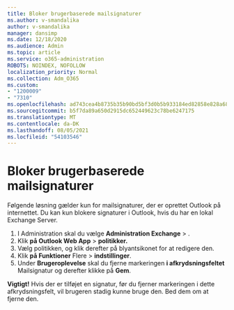```yaml
---
title: Bloker brugerbaserede mailsignaturer
ms.author: v-smandalika
author: v-smandalika
manager: dansimp
ms.date: 12/18/2020
ms.audience: Admin
ms.topic: article
ms.service: o365-administration
ROBOTS: NOINDEX, NOFOLLOW
localization_priority: Normal
ms.collection: Adm_O365
ms.custom:
- "1200009"
- "7310"
ms.openlocfilehash: ad743cea4b8735b35b90bd5bf3d0b5b933184ed82858e828a68beb2ca2f8270c
ms.sourcegitcommit: b5f7da89a650d2915dc652449623c78be6247175
ms.translationtype: MT
ms.contentlocale: da-DK
ms.lasthandoff: 08/05/2021
ms.locfileid: "54103546"
---
```

# <a name="block-user-made-email-signatures"></a>Bloker brugerbaserede mailsignaturer

Følgende løsning gælder kun for mailsignaturer, der er oprettet Outlook på internettet. Du kan kun blokere signaturer i Outlook, hvis du har en lokal Exchange Server.

1. I Administration skal du vælge **Administration Exchange**  >  .
2. Klik **på Outlook Web App**  >  **politikker.**
3. Vælg politikken, og klik derefter på blyantsikonet for at redigere den.
4. Klik **på Funktioner** Flere  >  **indstillinger**.
5. Under **Brugeroplevelse** skal du fjerne markeringen **i afkrydsningsfeltet** Mailsignatur og derefter klikke på **Gem**.

**Vigtigt!** Hvis der er tilføjet en signatur, før du fjerner markeringen i dette afkrydsningsfelt, vil brugeren stadig kunne bruge den. Bed dem om at fjerne den.
